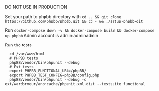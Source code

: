 DO NOT USE IN PRODUCTION

Set your path to phpbb directory with 
`cd .. && git clone https://github.com/phpbb/phpbb.git && cd - && ./setup-phpbb-git`

Run `docker-compose down -v && docker-compose build && docker-compose up phpbb`
Admin account is admin:adminadmin 

Run the tests
```
  cd /var/www/html
  # PHPBB tests
  phpBB/vendor/bin/phpunit --debug
  # Ext tests
  export PHPBB_FUNCTIONAL_URL=/phpBB/
  export PHPBB_TEST_CONFIG=phpBB/config.php
  phpBB/vendor/bin/phpunit --debug -c ext/wardormeur/anoncache/phpunit.xml.dist --testsuite functional
```
